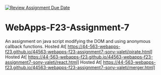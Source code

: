 [![Review Assignment Due Date](https://classroom.github.com/assets/deadline-readme-button-24ddc0f5d75046c5622901739e7c5dd533143b0c8e959d652212380cedb1ea36.svg)](https://classroom.github.com/a/Kv-XePEp)
# WebApps-F23-Assignment-7
An assignment on java script modifying the DOM and using anonymous callback functions.
Hosted At[ https://44-563-webapps-f23.github.io/44563-webapps-f23-assignment7-sony-valeti/pirate.html]
Hosted At[ https://44-563-webapps-f23.github.io/44563-webapps-f23-assignment7-sony-valeti/react.html]
Hosted At[ https://44-563-webapps-f23.github.io/44563-webapps-f23-assignment7-sony-valeti/merger.html]

